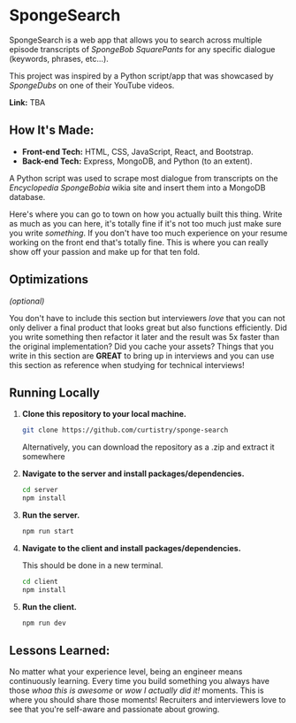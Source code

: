 # SpongeSearch
SpongeSearch is a web app that allows you to search across multiple episode transcripts of *SpongeBob SquarePants* for any specific dialogue (keywords, phrases, etc...).

This project was inspired by a Python script/app that was showcased by *SpongeDubs* on one of their YouTube videos.

**Link:** TBA

## How It's Made:

- **Front-end Tech:** HTML, CSS, JavaScript, React, and Bootstrap.
- **Back-end Tech:** Express, MongoDB, and Python (to an extent).

A Python script was used to scrape most dialogue from transcripts on the *Encyclopedia SpongeBobia* wikia site and insert them into a MongoDB database.

Here's where you can go to town on how you actually built this thing. Write as much as you can here, it's totally fine if it's not too much just make sure you write *something*. If you don't have too much experience on your resume working on the front end that's totally fine. This is where you can really show off your passion and make up for that ten fold.

## Optimizations
*(optional)*

You don't have to include this section but interviewers *love* that you can not only deliver a final product that looks great but also functions efficiently. Did you write something then refactor it later and the result was 5x faster than the original implementation? Did you cache your assets? Things that you write in this section are **GREAT** to bring up in interviews and you can use this section as reference when studying for technical interviews!

## Running Locally
1. **Clone this repository to your local machine.**

   ```bash
   git clone https://github.com/curtistry/sponge-search
   ```

   Alternatively, you can download the repository as a .zip and extract it somewhere

2. **Navigate to the server and install packages/dependencies.**

   ```bash
   cd server
   npm install
   ```

3. **Run the server.**

   ```bash
   npm run start
   ```
   
4. **Navigate to the client and install packages/dependencies.**

   This should be done in a new terminal.

   ```bash
   cd client
   npm install
   ```

5. **Run the client.**

   ```bash
   npm run dev
   ```
   
## Lessons Learned:

No matter what your experience level, being an engineer means continuously learning. Every time you build something you always have those *whoa this is awesome* or *wow I actually did it!* moments. This is where you should share those moments! Recruiters and interviewers love to see that you're self-aware and passionate about growing.



